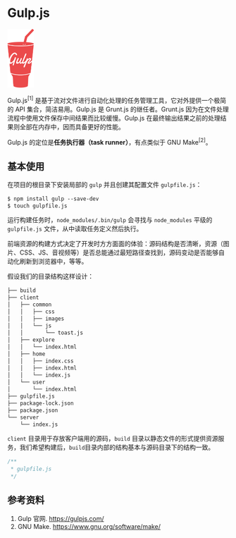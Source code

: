 # Gulp.js

<img src="./images/gulp-2x.png" style="width: 60px;" class="fl">

Gulp.js<sup>[1]</sup> 是基于流对文件进行自动化处理的任务管理工具，它对外提供一个极简的 API 集合，简洁易用。Gulp.js 是 Grunt.js 的继任者。Grunt.js 因为在文件处理流程中使用文件保存中间结果而比较缓慢。Gulp.js 在最终输出结果之前的处理结果则全部在内存中，因而具备更好的性能。

Gulp.js 的定位是**任务执行器（task runner）**，有点类似于 GNU Make<sup>[2]</sup>。

## 基本使用

在项目的根目录下安装局部的 `gulp` 并且创建其配置文件 `gulpfile.js`：

```
$ npm install gulp --save-dev
$ touch gulpfile.js
```

运行构建任务时，`node_modules/.bin/gulp` 会寻找与 `node_modules` 平级的 `gulpfile.js` 文件，从中读取任务定义然后执行。

前端资源的构建方式决定了开发时方方面面的体验：源码结构是否清晰，资源（图片、CSS、JS、音视频等）是否总能通过最短路径查找到，源码变动是否能够自动化刷新到浏览器中，等等。

假设我们的目录结构这样设计：

```
├── build
├── client
│   ├── common
│   │   ├── css
│   │   ├── images
│   │   └── js
│   │       └── toast.js
│   ├── explore
│   │   └── index.html
│   ├── home
│   │   ├── index.css
│   │   ├── index.html
│   │   └── index.js
│   └── user
│       └── index.html
├── gulpfile.js
├── package-lock.json
├── package.json
└── server
    └── index.js
```

`client` 目录用于存放客户端用的源码，`build` 目录以静态文件的形式提供资源服务，我们希望构建后，`build`目录内部的结构基本与源码目录下的结构一致。

```javascript
/**
 * gulpfile.js
 */

```

## 参考资料

1. Gulp 官网. https://gulpjs.com/
2. GNU Make. https://www.gnu.org/software/make/
